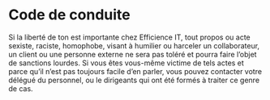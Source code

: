 # Code de conduite

Si la liberté de ton est importante chez Efficience IT, tout propos ou acte sexiste, raciste, homophobe, visant à humilier ou harceler un collaborateur, un client ou une personne externe ne sera pas toléré et pourra faire l’objet de sanctions lourdes. Si vous êtes vous-même victime de tels actes et parce qu’il n’est pas toujours facile d’en parler, vous pouvez contacter votre délégué du personnel, ou le dirigeants qui ont été formés à traiter ce genre de cas.